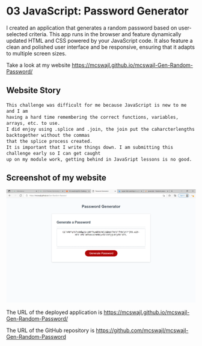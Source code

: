 # 03 JavaScript: Password Generator

I created an application that generates a random password based on user-selected criteria. This app runs in the browser and feature dynamically updated HTML and CSS powered by your JavaScript code. It also feature a clean and polished user interface and be responsive, ensuring that it adapts to multiple screen sizes.

Take a look at my website https://mcswajl.github.io/mcswajl-Gen-Random-Password/

## Website Story

```
This challenge was difficult for me because JavaScript is new to me and I am 
having a hard time remembering the correct functions, variables, arrays, etc. to use.
I did enjoy using .splice and .join, the join put the caharcterlengths backtogether without the commas
that the splice process created.
It is important that I write things down. I am submitting this challenge early so I can get caught
up on my module work, getting behind in JavaSript lessons is no good.

```

## Screenshot of my website 
![Screenshot](./Assets/WebpageScreenshot.png)

The URL of the deployed application is https://mcswajl.github.io/mcswajl-Gen-Random-Password/

The URL of the GitHub repository is https://github.com/mcswajl/mcswajl-Gen-Random-Password
